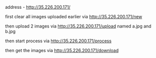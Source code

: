 address - http://35.226.200.171/

first clear all images uploaded earlier via http://35.226.200.171/new

then upload 2 images via http://35.226.200.171/upload named a.jpg and b.jpg

then start process via http://35.226.200.171/process

then get the images via http://35.226.200.171/download
